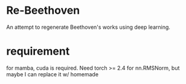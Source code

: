 # Re-Beethoven

An attempt to regenerate Beethoven's works using deep learning.

# requirement

for mamba, cuda is required.
Need torch >= 2.4 for nn.RMSNorm, but maybe I can replace it w/ homemade
